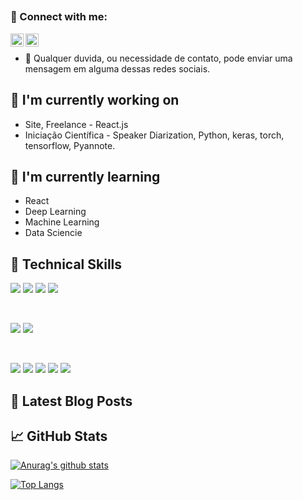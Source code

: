 <p align="center">
</p>

<h3 align="center">
</h3>

<h2 align="center">
</h2> 


### 🤝 Connect with me:

<a href="https://www.linkedin.com/in/gabriel-soares-xavier-41124022a/"><img align="left" src="https://raw.githubusercontent.com/yushi1007/yushi1007/main/images/linkedin.svg" alt="Gabriel Xavier | LinkedIn" width="21px"/></a>
<a href="https://www.instagram.com/gab_sxavier/"><img align="left" src="https://raw.githubusercontent.com/yushi1007/yushi1007/main/images/instagram.svg" alt="Gabriel Xavier | Instagram" width="21px"/></a>
</br>
- 💬 Qualquer duvida, ou necessidade de contato, pode enviar uma mensagem em alguma dessas redes sociais.

## 🔭 I'm currently working on

- Site, Freelance - React.js
- Iniciação Científica - Speaker Diarization, Python, keras, torch, tensorflow, Pyannote.

## 🌱 I'm currently learning

- React 
- Deep Learning
- Machine Learning
- Data Sciencie  

## 💼 Technical Skills

![](https://img.shields.io/badge/Code-React-informational?style=flat&logo=react&color=61DAFB)
![](https://img.shields.io/badge/Code-JavaScript-informational?style=flat&logo=JavaScript&color=F7DF1E)
![](https://img.shields.io/badge/Code-HTML5-informational?style=flat&logo=HTML5&color=E34F26)
![](https://img.shields.io/badge/Code-PostgreSQL-informational?style=flat&logo=PostgreSQL&color=336791)

</br>

![](https://img.shields.io/badge/Style-Bootstrap-informational?style=flat&logo=Bootstrap&color=7952B3)
![](https://img.shields.io/badge/Style-CSS3-informational?style=flat&logo=CSS3&color=1572B6)


</br>

![](https://img.shields.io/badge/Tools-Figma-informational?style=flat&logo=Figma&color=F24E1E)
![](https://img.shields.io/badge/Tools-NPM-informational?style=flat&logo=NPM&color=CB3837)
![](https://img.shields.io/badge/Tools-Heroku-informational?style=flat&logo=Heroku&color=430098)
![](https://img.shields.io/badge/Tools-Git-informational?style=flat&logo=Git&color=F05032)
![](https://img.shields.io/badge/Tools-GitHub-informational?style=flat&logo=GitHub&color=181717)

## 📝 Latest Blog Posts



## 📈 GitHub Stats 

[![Anurag's github stats](https://github-readme-stats.vercel.app/api?username=Gabrielk99)](https://github.com/Gabrielk99)

[![Top Langs](https://github-readme-stats.vercel.app/api/top-langs/?username=Gabrielk99&layout=compact)](https://github.com/Gabrielk99)

<!-- [![Visitors](https://visitor-badge.glitch.me/badge?page_id=Gabrielk99.Gabrielk99)](https://www.yushi.dev/) -->

